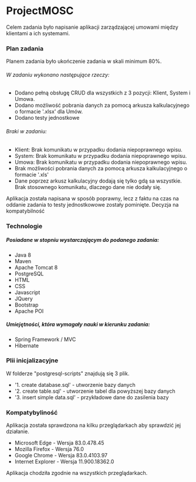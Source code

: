 # ProjectMOSC

Celem zadania było napisanie aplikacji zarządzającej umowami między klientami a ich systemami.

### Plan zadania

Planem zadania było ukończenie zadania w skali minimum 80%. 

###### W zadaniu wykonano następujące rzeczy:
- Dodano pełną obsługę CRUD dla wszystkich z 3 pozycji: Klient, System i Umowa.
- Dodano możliwość pobrania danych za pomocą arkusza kalkulacyjnego o formacie '.xlsx' dla Umów.
- Dodano testy jednostkowe

###### Braki w zadaniu:
- Klient: Brak komunikatu w przypadku dodania niepoprawnego wpisu.
- System: Brak komunikatu w przypadku dodania niepoprawnego wpisu.
- Umowa: Brak komunikatu w przypadku dodania niepoprawnego wpisu.
- Brak możliwości pobrania danych za pomocą arkusza kalkulacyjnego o formacie '.xls' 
- Dane poprzez arkusz kalkulacyjny dodają się tylko gdą sa wszystkie. Brak stosownego komunikatu, dlaczego dane nie dodały się.


Aplikacja została napisana w sposób poprawny, lecz z faktu na czas na oddanie zadania to testy jednostkowowe zostały pominięte. Decyzja na kompatybilność

### Technologie

##### Posiadane w stopniu wystarczającym do podanego zadania:
- Java 8
- Maven
- Apache Tomcat 8
- PostgreSQL
- HTML
- CSS
- Javascript
- JQuery
- Bootstrap
- Apache POI

##### Umiejętności, która wymagały nauki w kierunku zadania:
- Spring Framework / MVC
- Hibernate


### Plii inicjalizacyjne 
W folderze "postgresql-scripts" znajdują się 3 plik. 
- '1. create database.sql' - utworzenie bazy danych
- '2. create table.sql' - utworzenie tabel dla powyższej bazy danych
- '3. insert simple data.sql' - przykładowe dane do zasilenia bazy

### Kompatybyliność
Aplikacja została sprawdzona na kilku przeglądarkach aby sprawdzić jej działanie.
- Microsoft Edge - Wersja 83.0.478.45
- Mozilla Firefox - Wersja 76.0
- Google Chrome - Wersja 83.0.4103.97
- Internet Explorer - Wersja 11.900.18362.0

Aplikacja chodziła zgodnie na wszystkich przeglądarkach.